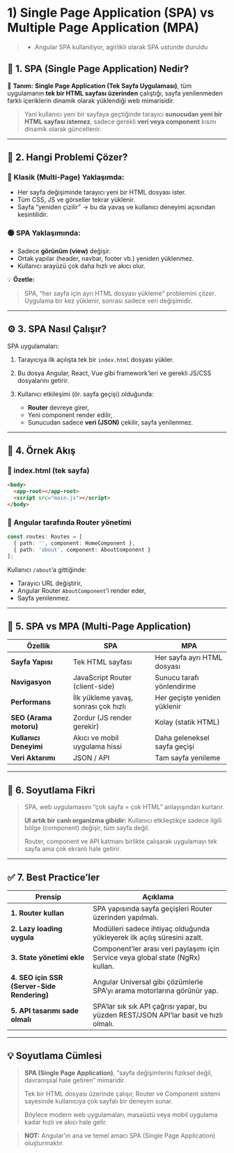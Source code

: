 
# 1) Single Page Application (SPA) vs Multiple Page Application (MPA)

> - Angular SPA kullaniliyor, agirlikli olarak SPA ustunde duruldu

## 🧩 1. SPA (Single Page Application) Nedir?

📘 **Tanım:**
**Single Page Application (Tek Sayfa Uygulaması)**, tüm uygulamanın **tek bir HTML sayfası üzerinden** çalıştığı, sayfa yenilenmeden farklı içeriklerin dinamik olarak yüklendiği web mimarisidir.

> Yani kullanıcı yeni bir sayfaya geçtiğinde tarayıcı **sunucudan yeni bir HTML sayfası istemez**,
> sadece gerekli **veri veya component** kısmı dinamik olarak güncellenir.

---

## 🎯 2. Hangi Problemi Çözer?

### 🔴 Klasik (Multi-Page) Yaklaşımda:

* Her sayfa değişiminde tarayıcı yeni bir HTML dosyası ister.
* Tüm CSS, JS ve görseller tekrar yüklenir.
* Sayfa “yeniden çizilir” → bu da yavaş ve kullanıcı deneyimi açısından kesintilidir.

### 🟢 SPA Yaklaşımında:

* Sadece **görünüm (view)** değişir.
* Ortak yapılar (header, navbar, footer vb.) yeniden yüklenmez.
* Kullanıcı arayüzü çok daha hızlı ve akıcı olur.

💡 **Özetle:**

> SPA, “her sayfa için ayrı HTML dosyası yükleme” problemini çözer.
> Uygulama bir kez yüklenir, sonrası sadece veri değişimidir.

---

## ⚙️ 3. SPA Nasıl Çalışır?

SPA uygulamaları:

1. Tarayıcıya ilk açılışta tek bir `index.html` dosyası yükler.
2. Bu dosya Angular, React, Vue gibi framework’leri ve gerekli JS/CSS dosyalarını getirir.
3. Kullanıcı etkileşimi (ör. sayfa geçişi) olduğunda:

   * **Router** devreye girer,
   * Yeni component render edilir,
   * Sunucudan sadece **veri (JSON)** çekilir, sayfa yenilenmez.

---

## 🧱 4. Örnek Akış

### 🔹 index.html (tek sayfa)

```html
<body>
  <app-root></app-root>
  <script src="main.js"></script>
</body>
```

### 🔹 Angular tarafında Router yönetimi

```ts
const routes: Routes = [
  { path: '', component: HomeComponent },
  { path: 'about', component: AboutComponent }
];
```

Kullanıcı `/about`’a gittiğinde:

* Tarayıcı URL değiştirir,
* Angular Router `AboutComponent`’i render eder,
* Sayfa yenilenmez.

---

## 🔁 5. SPA vs MPA (Multi-Page Application)

| Özellik                | SPA                                  | MPA                          |
| ---------------------- | ------------------------------------ | ---------------------------- |
| **Sayfa Yapısı**       | Tek HTML sayfası                     | Her sayfa ayrı HTML dosyası  |
| **Navigasyon**         | JavaScript Router (client-side)      | Sunucu tarafı yönlendirme    |
| **Performans**         | İlk yükleme yavaş, sonrası çok hızlı | Her geçişte yeniden yüklenir |
| **SEO (Arama motoru)** | Zordur (JS render gerekir)           | Kolay (statik HTML)          |
| **Kullanıcı Deneyimi** | Akıcı ve mobil uygulama hissi        | Daha geleneksel sayfa geçişi |
| **Veri Aktarımı**      | JSON / API                           | Tam sayfa yenileme           |

---

## 🧠 6. Soyutlama Fikri

> SPA, web uygulamasını “çok sayfa = çok HTML” anlayışından kurtarır.
>
> **UI artık bir canlı organizma gibidir:**
> Kullanıcı etkileştikçe sadece ilgili bölge (component) değişir, tüm sayfa değil.
>
> Router, component ve API katmanı birlikte çalışarak
> uygulamayı tek sayfa ama çok ekranlı hale getirir.

---

## ✅ 7. Best Practice’ler

| Prensip                                     | Açıklama                                                                              |
| ------------------------------------------- | ------------------------------------------------------------------------------------- |
| **1. Router kullan**                        | SPA yapısında sayfa geçişleri Router üzerinden yapılmalı.                             |
| **2. Lazy loading uygula**                  | Modülleri sadece ihtiyaç olduğunda yükleyerek ilk açılış süresini azalt.              |
| **3. State yönetimi ekle**                  | Component’ler arası veri paylaşımı için Service veya global state (NgRx) kullan.      |
| **4. SEO için SSR (Server-Side Rendering)** | Angular Universal gibi çözümlerle SPA’yı arama motorlarına görünür yap.               |
| **5. API tasarımı sade olmalı**             | SPA’lar sık sık API çağrısı yapar, bu yüzden REST/JSON API’lar basit ve hızlı olmalı. |

---

## 💡 Soyutlama Cümlesi

> **SPA (Single Page Application)**, “sayfa değişimlerini fiziksel değil, davranışsal hale getiren” mimaridir.
>
> Tek bir HTML dosyası üzerinde çalışır,
> Router ve Component sistemi sayesinde kullanıcıya çok sayfalı bir deneyim sunar.
>
> Böylece modern web uygulamaları, masaüstü veya mobil uygulama kadar hızlı ve akıcı hale gelir.

> **NOT:** Angular'ın ana ve temel amacı SPA (Single Page Application) oluşturmaktır.

